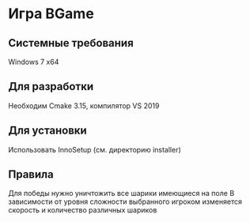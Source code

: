 # Игра BGame 
## Системные требования  
Windows 7 x64  

## Для разработки  
Необходим Cmake 3.15, компилятор VS 2019  

## Для установки  
Использовать InnoSetup (см. директорию installer)

## Правила
Для победы нужно уничтожить все шарики имеющиеся на поле
В зависимости от уровня сложности выбранного игроком изменяется скорость и количество различных шариков
